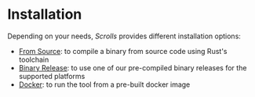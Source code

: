 # Installation

Depending on your needs, _Scrolls_ provides different installation options:

- [From Source](from_source.md): to compile a binary from source code using Rust's toolchain
- [Binary Release](binary_release.md): to use one of our pre-compiled binary releases for the supported platforms
- [Docker](docker.md): to run the tool from a pre-built docker image